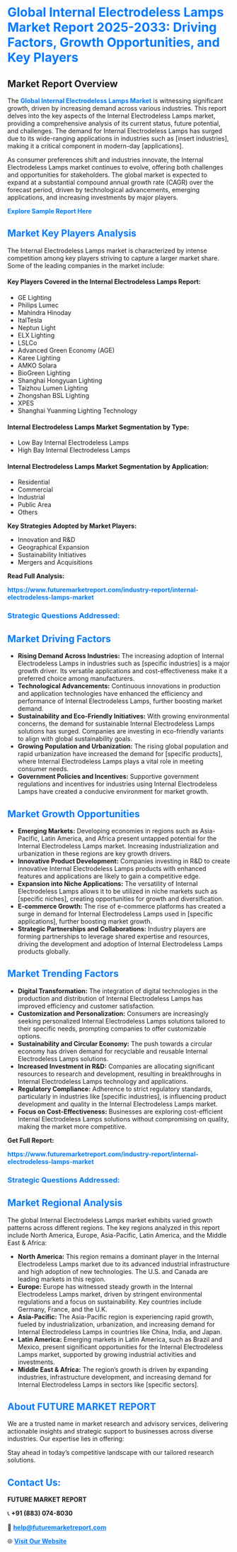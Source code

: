 <h1 style="color: #007BFF;">Global Internal Electrodeless Lamps Market Report 2025-2033: Driving Factors, Growth Opportunities, and Key Players</h1>

<section id="overview">
<h2>Market Report Overview</h2>
<p>The <a href="https://www.futuremarketreport.com/industry-report/internal-electrodeless-lamps-market" style="color: #007BFF; text-decoration: none;"><strong>Global Internal Electrodeless Lamps Market</strong></a> is witnessing significant growth, driven by increasing demand across various industries. This report delves into the key aspects of the Internal Electrodeless Lamps market, providing a comprehensive analysis of its current status, future potential, and challenges. The demand for Internal Electrodeless Lamps has surged due to its wide-ranging applications in industries such as [insert industries], making it a critical component in modern-day [applications].</p>
<p>As consumer preferences shift and industries innovate, the Internal Electrodeless Lamps market continues to evolve, offering both challenges and opportunities for stakeholders. The global market is expected to expand at a substantial compound annual growth rate (CAGR) over the forecast period, driven by technological advancements, emerging applications, and increasing investments by major players.</p>
</section>

<section id="overview">
<p><a href="https://www.futuremarketreport.com/request-sample/reportId=41703" style="color: #007BFF; text-decoration: none;"><strong>Explore Sample Report Here</strong></a></p>
</section>

<section id="key-players">
<h2 style="color: #007BFF;">Market Key Players Analysis</h2>
<p>The Internal Electrodeless Lamps market is characterized by intense competition among key players striving to capture a larger market share. Some of the leading companies in the market include:</p>
<h4>Key Players Covered in the Internal Electrodeless Lamps Report:</h4>
<ul><li>GE Lighting</li><li>Philips Lumec</li><li>Mahindra Hinoday</li><li>ItalTesla</li><li>Neptun Light</li><li>ELX Lighting</li><li>LSLCo</li><li>Advanced Green Economy (AGE)</li><li>Karee Lighting</li><li>AMKO Solara</li><li>BioGreen Lighting</li><li>Shanghai Hongyuan Lighting</li><li>Taizhou Lumen Lighting</li><li>Zhongshan BSL Lighting</li><li>XPES</li><li>Shanghai Yuanming Lighting Technology</li></ul>
<h4>Internal Electrodeless Lamps Market Segmentation by Type:</h4>
<ul><li>Low Bay Internal Electrodeless Lamps</li><li>High Bay Internal Electrodeless Lamps</li></ul>

<h4>Internal Electrodeless Lamps Market Segmentation by Application:</h4>
<ul><li>Residential</li><li>Commercial</li><li>Industrial</li><li>Public Area</li><li>Others</li></ul>
<p><strong>Key Strategies Adopted by Market Players:</strong></p>
<ul>
<li>Innovation and R&D</li>
<li>Geographical Expansion</li>
<li>Sustainability Initiatives</li>
<li>Mergers and Acquisitions</li>
</ul>
</section>

<section>
<p><strong>Read Full Analysis: </strong></p><a href="https://www.futuremarketreport.com/industry-report/internal-electrodeless-lamps-market" style="color: #007BFF; text-decoration: none;"><strong>https://www.futuremarketreport.com/industry-report/internal-electrodeless-lamps-market</strong></a>
<h3 style="color: #007BFF;">Strategic Questions Addressed:</h3>
</section>

<section id="driving-factors">
<h2 style="color: #007BFF;">Market Driving Factors</h2>
<ul>
<li><strong>Rising Demand Across Industries:</strong> The increasing adoption of Internal Electrodeless Lamps in industries such as [specific industries] is a major growth driver. Its versatile applications and cost-effectiveness make it a preferred choice among manufacturers.</li>
<li><strong>Technological Advancements:</strong> Continuous innovations in production and application technologies have enhanced the efficiency and performance of Internal Electrodeless Lamps, further boosting market demand.</li>
<li><strong>Sustainability and Eco-Friendly Initiatives:</strong> With growing environmental concerns, the demand for sustainable Internal Electrodeless Lamps solutions has surged. Companies are investing in eco-friendly variants to align with global sustainability goals.</li>
<li><strong>Growing Population and Urbanization:</strong> The rising global population and rapid urbanization have increased the demand for [specific products], where Internal Electrodeless Lamps plays a vital role in meeting consumer needs.</li>
<li><strong>Government Policies and Incentives:</strong> Supportive government regulations and incentives for industries using Internal Electrodeless Lamps have created a conducive environment for market growth.</li>
</ul>
</section>

<section id="growth-opportunities">
<h2 style="color: #007BFF;">Market Growth Opportunities</h2>
<ul>
<li><strong>Emerging Markets:</strong> Developing economies in regions such as Asia-Pacific, Latin America, and Africa present untapped potential for the Internal Electrodeless Lamps market. Increasing industrialization and urbanization in these regions are key growth drivers.</li>
<li><strong>Innovative Product Development:</strong> Companies investing in R&D to create innovative Internal Electrodeless Lamps products with enhanced features and applications are likely to gain a competitive edge.</li>
<li><strong>Expansion into Niche Applications:</strong> The versatility of Internal Electrodeless Lamps allows it to be utilized in niche markets such as [specific niches], creating opportunities for growth and diversification.</li>
<li><strong>E-commerce Growth:</strong> The rise of e-commerce platforms has created a surge in demand for Internal Electrodeless Lamps used in [specific applications], further boosting market growth.</li>
<li><strong>Strategic Partnerships and Collaborations:</strong> Industry players are forming partnerships to leverage shared expertise and resources, driving the development and adoption of Internal Electrodeless Lamps products globally.</li>
</ul>
</section>

<section id="trending-factors">
<h2 style="color: #007BFF;">Market Trending Factors</h2>
<ul>
<li><strong>Digital Transformation:</strong> The integration of digital technologies in the production and distribution of Internal Electrodeless Lamps has improved efficiency and customer satisfaction.</li>
<li><strong>Customization and Personalization:</strong> Consumers are increasingly seeking personalized Internal Electrodeless Lamps solutions tailored to their specific needs, prompting companies to offer customizable options.</li>
<li><strong>Sustainability and Circular Economy:</strong> The push towards a circular economy has driven demand for recyclable and reusable Internal Electrodeless Lamps solutions.</li>
<li><strong>Increased Investment in R&D:</strong> Companies are allocating significant resources to research and development, resulting in breakthroughs in Internal Electrodeless Lamps technology and applications.</li>
<li><strong>Regulatory Compliance:</strong> Adherence to strict regulatory standards, particularly in industries like [specific industries], is influencing product development and quality in the Internal Electrodeless Lamps market.</li>
<li><strong>Focus on Cost-Effectiveness:</strong> Businesses are exploring cost-efficient Internal Electrodeless Lamps solutions without compromising on quality, making the market more competitive.</li>
</ul>
</section>

<section>
<p><strong>Get Full Report: </strong></p><a href="https://www.futuremarketreport.com/industry-report/internal-electrodeless-lamps-market" style="color: #007BFF; text-decoration: none;"><strong>https://www.futuremarketreport.com/industry-report/internal-electrodeless-lamps-market</strong></a>
<h3 style="color: #007BFF;">Strategic Questions Addressed:</h3>
</section>


<section id="regional-analysis">
<h2 style="color: #007BFF;">Market Regional Analysis</h2>
<p>The global Internal Electrodeless Lamps market exhibits varied growth patterns across different regions. The key regions analyzed in this report include North America, Europe, Asia-Pacific, Latin America, and the Middle East & Africa:</p>
<ul>
<li><strong>North America:</strong> This region remains a dominant player in the Internal Electrodeless Lamps market due to its advanced industrial infrastructure and high adoption of new technologies. The U.S. and Canada are leading markets in this region.</li>
<li><strong>Europe:</strong> Europe has witnessed steady growth in the Internal Electrodeless Lamps market, driven by stringent environmental regulations and a focus on sustainability. Key countries include Germany, France, and the U.K.</li>
<li><strong>Asia-Pacific:</strong> The Asia-Pacific region is experiencing rapid growth, fueled by industrialization, urbanization, and increasing demand for Internal Electrodeless Lamps in countries like China, India, and Japan.</li>
<li><strong>Latin America:</strong> Emerging markets in Latin America, such as Brazil and Mexico, present significant opportunities for the Internal Electrodeless Lamps market, supported by growing industrial activities and investments.</li>
<li><strong>Middle East & Africa:</strong> The region’s growth is driven by expanding industries, infrastructure development, and increasing demand for Internal Electrodeless Lamps in sectors like [specific sectors].</li>
</ul>
</section>

<footer>
<h2 style="color: #007BFF;">About FUTURE MARKET REPORT</h2>
<p>We are a trusted name in market research and advisory services, delivering actionable insights and strategic support to businesses across diverse industries. Our expertise lies in offering:</p>

<p>Stay ahead in today’s competitive landscape with our tailored research solutions.</p>

<h2 style="color: #007BFF;">Contact Us:</h2>
<p><strong>FUTURE MARKET REPORT</strong></p>
<p>📞 <strong>+91 (883) 074-8030</strong></p>
<p>📧 <strong><a href="mailto:help@futuremarketreport.com" style="color: #007BFF;">help@futuremarketreport.com</a></strong></p>
<p>🌐 <strong><a href="https://www.futuremarketreport.com/" style="color: #007BFF;">Visit Our Website</a></strong></p>
</footer>